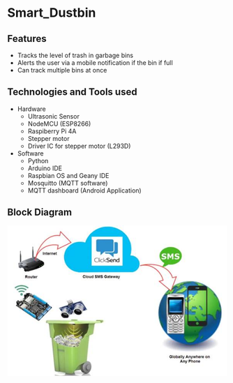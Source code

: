 # Smart_Dustbin

## Features
- Tracks the level of trash in garbage bins
- Alerts the user via a mobile notification if the bin if full
- Can track multiple bins at once

## Technologies and Tools used
- Hardware
  - Ultrasonic Sensor
  - NodeMCU (ESP8266)
  - Raspiberry Pi 4A
  - Stepper motor
  - Driver IC for stepper motor (L293D)
- Software
  - Python
  - Arduino IDE
  - Raspbian OS and Geany IDE 
  - Mosquitto (MQTT software)
  - MQTT dashboard (Android Application)

## Block Diagram
![block_diagram](https://github.com/chakri01/Smart_Dustbin/blob/main/block_diagram.jpg)

